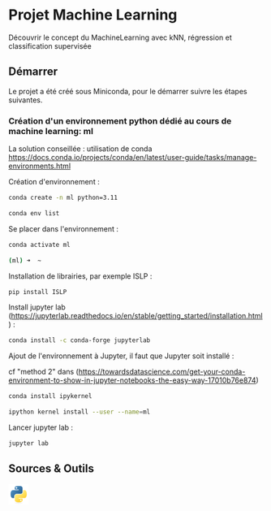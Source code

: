 # Projet Machine Learning

Découvrir le concept du MachineLearning avec kNN, régression et classification supervisée

## Démarrer

Le projet a été créé sous Miniconda, pour le démarrer suivre les étapes suivantes.

### Création d'un environnement python dédié au cours de machine learning: ml

La solution conseillée : utilisation de conda
https://docs.conda.io/projects/conda/en/latest/user-guide/tasks/manage-environments.html

Création d'environnement :
```bash
conda create -n ml python=3.11
```
```bash
conda env list
```

Se placer dans l'environnement :
```bash
conda activate ml
```
```bash
(ml) ➜  ~
```

Installation de librairies, par exemple ISLP :
```bash
pip install ISLP
```

Install jupyter lab (https://jupyterlab.readthedocs.io/en/stable/getting_started/installation.html) :
```bash
conda install -c conda-forge jupyterlab
```

Ajout de l'environnement à Jupyter, il faut que Jupyter soit installé :

cf "method 2" dans (https://towardsdatascience.com/get-your-conda-environment-to-show-in-jupyter-notebooks-the-easy-way-17010b76e874)

```bash
conda install ipykernel
```
```bash
ipython kernel install --user --name=ml
```

Lancer jupyter lab :
```bash
jupyter lab
```

## Sources & Outils

<a href="https://www.python.org" target="_blank" rel="noreferrer"> <img src="https://raw.githubusercontent.com/devicons/devicon/master/icons/python/python-original.svg" alt="python" width="40" height="40"/> </a>
